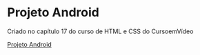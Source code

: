 # Projeto Android
Criado no capítulo 17 do curso de HTML e CSS do CursoemVídeo

<a href="https://helioi.github.io/projeto-android/" target="blank">Projeto Android</a>
